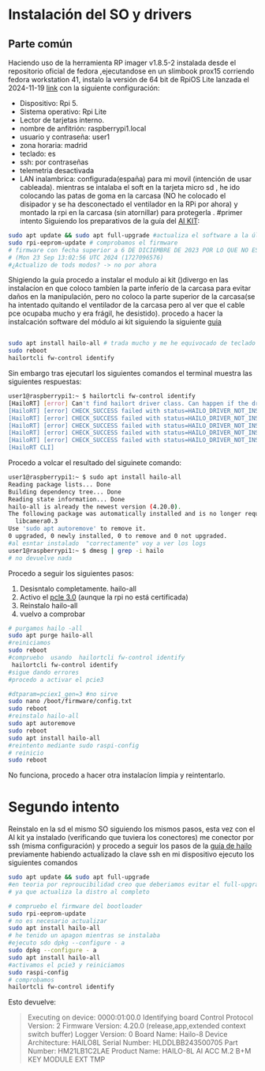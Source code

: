 # Instalación del SO y drivers
## Parte común
 Haciendo uso de la herramienta RP imager v1.8.5-2 instalada desde el repositorio oficial de fedora ,ejecutandose en un slimbook prox15 corriendo fedora workstation 41, instalo la versión de 64 bit de RpiOS Lite lanzada el 2024-11-19 [link](https://downloads.raspberrypi.com/raspios_lite_arm64/images/raspios_lite_arm64-2024-11-19/) con la siguiente configuración:
 - Dispositivo: Rpi 5.
 - Sistema operativo: Rpi Lite
 - Lector de tarjetas interno.
- nombre de anfitrión: raspberrypi1.local
- usuario y contraseña: user1
- zona horaria: madrid
- teclado: es 
- ssh: por contraseñas
- telemetria desactivada
- LAN inalambrica: configurada(españa) para mi movil (intención de usar cableada).
mientras se intalaba el soft en la tarjeta micro sd , he ido colocando las patas de goma en la carcasa (NO he colocado el disipador y se ha desconectado el ventilador en la RPi por ahora) y montado la rpi en la carcasa (sin atornillar) para protegerla .
#primer intento
Siguiendo los preparativos de la guía del [AI KIT](https://www.raspberrypi.com/documentation/accessories/ai-kit.html#ai-module-features):

```bash
sudo apt update && sudo apt full-upgrade #actualiza el software a la última versión 
sudo rpi-eeprom-update # comprobamos el firmware
# firmware con fecha superior a 6 DE DICIEMBRE DE 2023 POR LO QUE NO ES NECESARIO ACTUALIZAR    
# (Mon 23 Sep 13:02:56 UTC 2024 (1727096576)
#¿Actualizo de tods modos? -> no por ahora 
```
Shigiendo la guía procedo a instalar el modulo ai kit ()divergo en las instalacíon en que coloco tambíen la parte inferío de la carcasa para evitar daños en la manipulación, pero no coloco la parte superior de la carcasa(se ha intentado quitando el ventilador de la carcasa pero al ver que el cable pce ocupaba mucho y era frágil, he desistido).
procedo a hacer la instalcación software del módulo ai kit siguiendo la siguiente [guia](https://www.raspberrypi.com/documentation/computers/ai.html)
```bash

sudo apt install hailo-all # trada mucho y me he equivocado de teclado varias veces espero no haber fastidadado la instalación
sudo reboot 
hailortcli fw-control identify
```
Sin embargo tras ejecutarl los siguientes comandos 
el terminal muestra las siguientes respuestas: 
 
``` bash
user1@raspberrypi1:~ $ hailortcli fw-control identify
[HailoRT] [error] Can't find hailort driver class. Can happen if the driver is not installed, if the kernel was updated or on some driver failure (then read driver dmesg log)
[HailoRT] [error] CHECK_SUCCESS failed with status=HAILO_DRIVER_NOT_INSTALLED(64) - Failed listing hailo devices
[HailoRT] [error] CHECK_SUCCESS failed with status=HAILO_DRIVER_NOT_INSTALLED(64)
[HailoRT] [error] CHECK_SUCCESS failed with status=HAILO_DRIVER_NOT_INSTALLED(64)
[HailoRT] [error] CHECK_SUCCESS failed with status=HAILO_DRIVER_NOT_INSTALLED(64)
[HailoRT] [error] CHECK_SUCCESS failed with status=HAILO_DRIVER_NOT_INSTALLED(64)
[HailoRT CLI] 

``` 
Procedo a volcar el resultado del siguinete comando: 
```bash 
user1@raspberrypi1:~ $ sudo apt install hailo-all
Reading package lists... Done
Building dependency tree... Done
Reading state information... Done
hailo-all is already the newest version (4.20.0).
The following package was automatically installed and is no longer required:
  libcamera0.3
Use 'sudo apt autoremove' to remove it.
0 upgraded, 0 newly installed, 0 to remove and 0 not upgraded.
#al esntar instalado  "correctamente" voy a ver los logs 
user1@raspberrypi1:~ $ dmesg | grep -i hailo
# no devuelve nada 
```
Procedo a seguir los siguientes pasos: 
1. Desisntalo completamente. hailo-all 
2. Activo el [pcle 3.0](https://www.raspberrypi.com/documentation/computers/raspberry-pi.html#pcie-gen-3-0) (aunque la rpi no está certificada)
3. Reinstalo hailo-all 
4. vuelvo a comprobar
```bash
# purgamos hailo -all 
sudo apt purge hailo-all 
#reiniciamos  
sudo reboot 
#compruebo  usando  hailortcli fw-control identify
 hailortcli fw-control identify
#sigue dando errores
#procedo a activar el pcie3 

#dtparam=pciex1_gen=3 #no sirve 
sudo nano /boot/firmware/config.txt
sudo reboot 
#reinstalo hailo-all 
sudo apt autoremove 
sudo reboot 
sudo apt install hailo-all
#reintento mediante sudo raspi-config
# reinicio
sudo reboot
```
No funciona, procedo a  hacer otra instalacíon limpia y reintentarlo.
# Segundo intento

 Reinstalo en la sd el  mismo SO siguiendo los mismos pasos,  esta vez con el AI kit  ya instalado (verificando que tuviera los conectores)  me conector por ssh (misma configuración) y procedo a seguir los pasos de la [guía de hailo](https://github.com/hailo-ai/hailo-rpi5-examples/blob/main/doc/install-raspberry-pi5.md) previamente habiendo actualizado la clave ssh en mi dispositivo 
 ejecuto los siguientes comandos
 ```bash 
sudo apt update && sudo apt full-upgrade
#en teoria por reproucibilidad creo que deberiamos evitar el full-upgrade
# ya que actualiza la distro al completo 

# compruebo el firmware del bootloader 
sudo rpi-eeprom-update
# no es necesario actualizar
sudo apt install hailo-all
# he tenido un apagon mientras se instalaba
#ejecuto sdo dpkg --configure - a
sudo dpkg --configure - a
sudo apt install hailo-all
#activamos el pcie3 y reiniciamos
sudo raspi-config
# comprobamos 
hailortcli fw-control identify
 ```
 Esto devuelve: 
> Executing on device: 0000:01:00.0
> Identifying board
> Control Protocol Version: 2
> Firmware Version: 4.20.0 (release,app,extended context switch buffer)
> Logger Version: 0
> Board Name: Hailo-8
> Device Architecture: HAILO8L
> Serial Number: HLDDLBB243500705
> Part Number: HM21LB1C2LAE
> Product Name: HAILO-8L AI ACC M.2 B+M KEY MODULE EXT TMP





